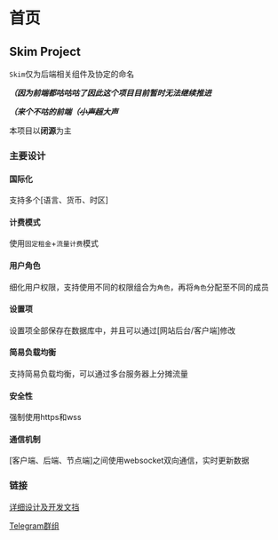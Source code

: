 # 首页

## Skim Project

`Skim`仅为后端相关组件及协定的命名

_**（因为前端都咕咕咕了因此这个项目目前暂时无法继续推进**_

_**（来个不咕的前端（**_~~_**小声超**_~~_**大声**_

本项目以**闭源**为主

### 主要设计

#### 国际化

支持多个\[语言、货币、时区\]

#### 计费模式

使用`固定租金`+`流量计费`模式

#### 用户角色

细化用户权限，支持使用不同的权限组合为`角色`，再将`角色`分配至不同的成员

#### 设置项

设置项全部保存在数据库中，并且可以通过\[网站后台/客户端\]修改

#### 简易负载均衡

支持简易负载均衡，可以通过多台服务器上分摊流量

#### 安全性

强制使用https和wss

#### 通信机制

\[客户端、后端、节点端\]之间使用websocket双向通信，实时更新数据

### 链接

[详细设计及开发文挡](https://book.skimproj.com/)

[Telegram群组](https://t.me/joinchat/GvbhTwuCJpv4OGHGlPCHnQ)

